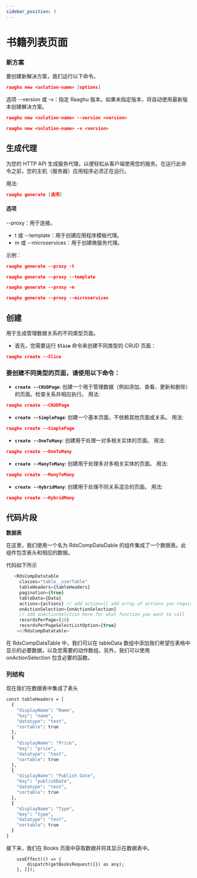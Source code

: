 ```yaml
---
sidebar_position: 3
---
```

# 书籍列表页面

### 新方案
要创建新解决方案，我们运行以下命令。

````json
raaghu new <solution-name> [options]
````

选项
--version 或 -v：指定 Raaghu 版本。如果未指定版本，将自动使用最新版本创建解决方案。

````json
raaghu new <solution-name> --version <version>
````
````json
raaghu new <solution-name> -v <version>
````
## 生成代理
为您的 HTTP API 生成服务代理，以便轻松从客户端使用您的服务。在运行此命令之前，您的主机（服务器）应用程序必须正在运行。

用法:
```json
raaghu generate [选项]
```

#### 选项
--proxy：用于连接。
  - t 或 --template：用于创建应用程序模板代理。
  - m 或 --microservices：用于创建微服务代理。

示例：

```json
raaghu generate --proxy -t
``` 
```json
raaghu generate --proxy --template
``` 
```json
raaghu generate --proxy -m
```
```json
raaghu generate --proxy --microservices
```

## 创建

 用于生成管理数据关系的不同类型页面。 

- 首先，您需要运行 **`Slice`** 命令来创建不同类型的 CRUD 页面：
```json
raaghu create --Slice
```

### 要创建不同类型的页面，请使用以下命令：

* **`create --CRUDPage`**: 创建一个用于管理数据（例如添加、查看、更新和删除）的页面。检查关系并相应执行。
用法:
```json
raaghu create --CRUDPage
```
* **`create --SimplePage`**: 创建一个基本页面，不依赖其他页面或关系。
用法:

```json
raaghu create --SimplePage
```
* **`create --OneToMany`**: 创建用于处理一对多相关实体的页面。
用法:
```json
raaghu create --OneToMany
```
* **`create --ManyToMany`**: 创建用于处理多对多相关实体的页面。
用法:

```json
raaghu create --ManyToMany
```
* **`create --HybridMany`**: 创建用于处理不同关系混合的页面。
用法:
```json
raaghu create --HybridMany
```

## 代码片段
**数据表**

在这里，我们使用一个名为 RdsCompDataDable 的组件集成了一个数据表。此组件包含表头和相应的数据。

代码如下所示

```javascript
   <RdsCompDatatable
     classes="table__userTable"
     tableHeaders={tableHeaders}
     pagination={true}
     tableData={Data}  
     actions={actions} // add action={[ add array of actions you require]} here to have action dropdown
     onActionSelection={onActionSelection}
     // add onActionSelction here for what function you want to call
     recordsPerPage={10}
     recordsPerPageSelectListOption={true}
    ></RdsCompDatatable>`
```

在 RdsCompDataTable 中，我们可以在 tableData 数组中添加我们希望在表格中显示的必要数据，以及您需要的动作数组。另外，我们可以使用 onActionSelection 包含必要的函数。

### 列结构
现在我们在数据表中集成了表头



```bash 
const tableHeaders = [
  { 
    "displayName": "Name",
    "key": "name",
    "datatype": "text", 
    "sortable": true 
  }, 
  { 
    "displayName": "Price", 
    "key": "price", 
    "datatype": "text", 
    "sortable": true 
  }, 
  { 
    "displayName": "Publish Date", 
    "key": "publishDate", 
    "datatype": "text", 
    "sortable": true 
  }, 
  { 
    "displayName": "Type", 
    "key": "type", 
    "datatype": "text", 
    "sortable": true 
  }
]
```
接下来，我们在 Books 页面中获取数据并将其显示在数据表中。

```shell
    useEffect(() => {
        dispatch(getBooksRequest({}) as any);
    }, []);
```